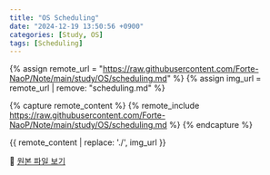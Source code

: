 ```yaml
---
title: "OS Scheduling"
date: "2024-12-19 13:50:56 +0900"
categories: [Study, OS]
tags: [Scheduling]
---
```


{% assign remote_url = "https://raw.githubusercontent.com/Forte-NaoP/Note/main/study/OS/scheduling.md" %}
{% assign img_url = remote_url | remove: "scheduling.md" %}

{% capture remote_content %}
    {% remote_include https://raw.githubusercontent.com/Forte-NaoP/Note/main/study/OS/scheduling.md %}
{% endcapture %}

{{ remote_content 
  | replace: './', img_url 
}}

<p>🔗 <a href="https://github.com/Forte-NaoP/Note/blob/main/study/OS/scheduling.md" target="_blank">원본 파일 보기</a></p>
